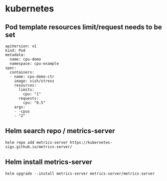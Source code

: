 # kubernetes
## Pod template resources limit/request needs to be set
```
apiVersion: v1
kind: Pod
metadata:
  name: cpu-demo
  namespace: cpu-example
spec:
  containers:
  - name: cpu-demo-ctr
    image: vish/stress
    resources:
      limits:
        cpu: "1"
      requests:
        cpu: "0.5"
    args:
    - -cpus
    - "2" 
```

## Helm search repo / metrics-server
```
helm repo add metrics-server https://kubernetes-sigs.github.io/metrics-server/
```

## Helm install metrics-server
```
helm upgrade --install metrics-server metrics-server/metrics-server
```
